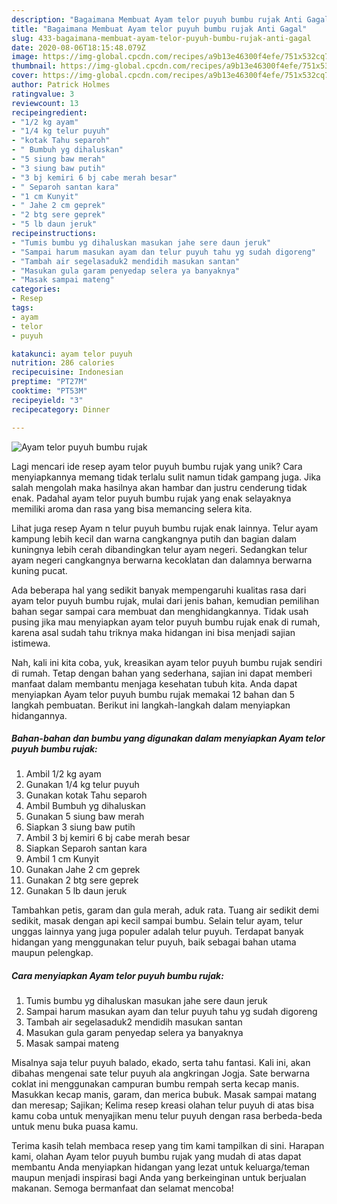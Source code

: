 ```yaml
---
description: "Bagaimana Membuat Ayam telor puyuh bumbu rujak Anti Gagal"
title: "Bagaimana Membuat Ayam telor puyuh bumbu rujak Anti Gagal"
slug: 433-bagaimana-membuat-ayam-telor-puyuh-bumbu-rujak-anti-gagal
date: 2020-08-06T18:15:48.079Z
image: https://img-global.cpcdn.com/recipes/a9b13e46300f4efe/751x532cq70/ayam-telor-puyuh-bumbu-rujak-foto-resep-utama.jpg
thumbnail: https://img-global.cpcdn.com/recipes/a9b13e46300f4efe/751x532cq70/ayam-telor-puyuh-bumbu-rujak-foto-resep-utama.jpg
cover: https://img-global.cpcdn.com/recipes/a9b13e46300f4efe/751x532cq70/ayam-telor-puyuh-bumbu-rujak-foto-resep-utama.jpg
author: Patrick Holmes
ratingvalue: 3
reviewcount: 13
recipeingredient:
- "1/2 kg ayam"
- "1/4 kg telur puyuh"
- "kotak Tahu separoh"
- " Bumbuh yg dihaluskan"
- "5 siung baw merah"
- "3 siung baw putih"
- "3 bj kemiri 6 bj cabe merah besar"
- " Separoh santan kara"
- "1 cm Kunyit"
- " Jahe 2 cm geprek"
- "2 btg sere geprek"
- "5 lb daun jeruk"
recipeinstructions:
- "Tumis bumbu yg dihaluskan masukan jahe sere daun jeruk"
- "Sampai harum masukan ayam dan telur puyuh tahu yg sudah digoreng"
- "Tambah air segelasaduk2 mendidih masukan santan"
- "Masukan gula garam penyedap selera ya banyaknya"
- "Masak sampai mateng"
categories:
- Resep
tags:
- ayam
- telor
- puyuh

katakunci: ayam telor puyuh 
nutrition: 286 calories
recipecuisine: Indonesian
preptime: "PT27M"
cooktime: "PT53M"
recipeyield: "3"
recipecategory: Dinner

---
```



![Ayam telor puyuh bumbu rujak](https://img-global.cpcdn.com/recipes/a9b13e46300f4efe/751x532cq70/ayam-telor-puyuh-bumbu-rujak-foto-resep-utama.jpg)

Lagi mencari ide resep ayam telor puyuh bumbu rujak yang unik? Cara menyiapkannya memang tidak terlalu sulit namun tidak gampang juga. Jika salah mengolah maka hasilnya akan hambar dan justru cenderung tidak enak. Padahal ayam telor puyuh bumbu rujak yang enak selayaknya memiliki aroma dan rasa yang bisa memancing selera kita.

Lihat juga resep Ayam n telur puyuh bumbu rujak enak lainnya. Telur ayam kampung lebih kecil dan warna cangkangnya putih dan bagian dalam kuningnya lebih cerah dibandingkan telur ayam negeri. Sedangkan telur ayam negeri cangkangnya berwarna kecoklatan dan dalamnya berwarna kuning pucat.

Ada beberapa hal yang sedikit banyak mempengaruhi kualitas rasa dari ayam telor puyuh bumbu rujak, mulai dari jenis bahan, kemudian pemilihan bahan segar sampai cara membuat dan menghidangkannya. Tidak usah pusing jika mau menyiapkan ayam telor puyuh bumbu rujak enak di rumah, karena asal sudah tahu triknya maka hidangan ini bisa menjadi sajian istimewa.


Nah, kali ini kita coba, yuk, kreasikan ayam telor puyuh bumbu rujak sendiri di rumah. Tetap dengan bahan yang sederhana, sajian ini dapat memberi manfaat dalam membantu menjaga kesehatan tubuh kita. Anda dapat menyiapkan Ayam telor puyuh bumbu rujak memakai 12 bahan dan 5 langkah pembuatan. Berikut ini langkah-langkah dalam menyiapkan hidangannya.

<!--inarticleads1-->

##### Bahan-bahan dan bumbu yang digunakan dalam menyiapkan Ayam telor puyuh bumbu rujak:

1. Ambil 1/2 kg ayam
1. Gunakan 1/4 kg telur puyuh
1. Gunakan kotak Tahu separoh
1. Ambil  Bumbuh yg dihaluskan
1. Gunakan 5 siung baw merah
1. Siapkan 3 siung baw putih
1. Ambil 3 bj kemiri 6 bj cabe merah besar
1. Siapkan  Separoh santan kara
1. Ambil 1 cm Kunyit
1. Gunakan  Jahe 2 cm geprek
1. Gunakan 2 btg sere geprek
1. Gunakan 5 lb daun jeruk


Tambahkan petis, garam dan gula merah, aduk rata. Tuang air sedikit demi sedikit, masak dengan api kecil sampai bumbu. Selain telur ayam, telur unggas lainnya yang juga populer adalah telur puyuh. Terdapat banyak hidangan yang menggunakan telur puyuh, baik sebagai bahan utama maupun pelengkap. 

<!--inarticleads2-->

##### Cara menyiapkan Ayam telor puyuh bumbu rujak:

1. Tumis bumbu yg dihaluskan masukan jahe sere daun jeruk
1. Sampai harum masukan ayam dan telur puyuh tahu yg sudah digoreng
1. Tambah air segelasaduk2 mendidih masukan santan
1. Masukan gula garam penyedap selera ya banyaknya
1. Masak sampai mateng


Misalnya saja telur puyuh balado, ekado, serta tahu fantasi. Kali ini, akan dibahas mengenai sate telur puyuh ala angkringan Jogja. Sate berwarna coklat ini menggunakan campuran bumbu rempah serta kecap manis. Masukkan kecap manis, garam, dan merica bubuk. Masak sampai matang dan meresap; Sajikan; Kelima resep kreasi olahan telur puyuh di atas bisa kamu coba untuk menyajikan menu telur puyuh dengan rasa berbeda-beda untuk menu buka puasa kamu. 

Terima kasih telah membaca resep yang tim kami tampilkan di sini. Harapan kami, olahan Ayam telor puyuh bumbu rujak yang mudah di atas dapat membantu Anda menyiapkan hidangan yang lezat untuk keluarga/teman maupun menjadi inspirasi bagi Anda yang berkeinginan untuk berjualan makanan. Semoga bermanfaat dan selamat mencoba!
